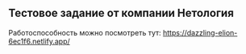 ﻿## Тестовое задание от компании Нетология

Работоспособность можно посмотреть тут: https://dazzling-elion-6ec1f6.netlify.app/



